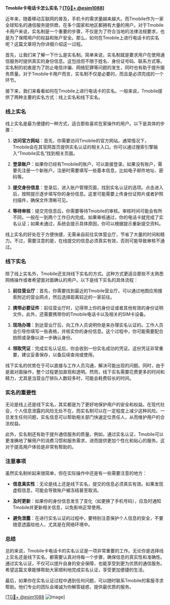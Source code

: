 **Tmobile卡电话卡怎么实名？[[TG💪+ @esim1088](https://t.me/s/esim1088)]**

近年来，随着移动互联网的普及，手机卡的需求量越来越大。而Tmobile作为一家全球知名的通信服务提供商，在多个国家和地区都拥有大量的用户。对于Tmobile卡用户来说，实名制是一个重要的步骤，不仅是为了符合当地的法律法规要求，也是为了保障用户的权益和账户安全。那么，如何在Tmobile上进行电话卡的实名呢？这篇文章将为你详细介绍这一过程。

首先，让我们来了解一下什么是实名制。简单来说，实名制就是要求用户在使用通信服务时提供真实的身份信息。这包括但不限于姓名、身份证号码、联系方式等。实名制的初衷是为了防止电信诈骗、网络犯罪等问题的发生，同时也有助于提升服务质量。对于Tmobile卡用户而言，实名制不仅是必要的，而且是必须完成的一个环节。

接下来，我们来看看如何在Tmobile上进行电话卡的实名。一般来说，Tmobile提供了两种主要的实名方式：线上实名和线下实名。

### 线上实名

线上实名是最为便捷的一种方式，适合那些喜欢在家操作的用户。以下是具体的步骤：

1. **访问官方网站**：首先，你需要访问Tmobile的官方网站。通常情况下，Tmobile会在其官网首页提供实名认证的相关入口。你可以通过搜索引擎输入“Tmobile实名”找到相关页面。

2. **登录账户**：如果你已经有Tmobile的账户，可以直接登录。如果没有账户，需要先注册一个新账户。注册时需要填写一些基本信息，比如电子邮件地址、密码等。

3. **提交身份信息**：登录后，进入账户管理页面，找到实名认证的选项。点击进入后，按照提示逐步填写你的身份信息。这里可能需要上传身份证照片或者护照扫描件，确保文件清晰可见。

4. **等待审核**：提交完信息后，你需要等待Tmobile的审核。审核时间可能会有所不同，一般在一到两个工作日内完成。如果审核通过，你的电话卡就完成了实名认证；如果未通过，系统会提示具体原因，你可以根据提示重新提交资料。

线上实名的好处在于方便快捷，无需亲自前往实体营业厅，节省了大量的时间和精力。不过，需要注意的是，在线提交的信息必须真实有效，否则可能导致审核不通过。

### 线下实名

除了线上实名外，Tmobile还支持线下实名的方式。这种方式更适合那些不太熟悉网络操作或者希望面对面确认的用户。以下是线下实名的具体流程：

1. **前往营业厅**：首先，你需要找到最近的Tmobile营业厅。可以通过地图应用搜索附近的营业网点，然后选择距离较近的一家前往。

2. **携带必要证件**：前往营业厅时，记得带上你的身份证或者其他有效的身份证明文件。此外，还需要携带你的Tmobile电话卡以及相关的SIM卡设备。

3. **现场办理**：到达营业厅后，向工作人员说明你是来办理实名认证的。工作人员会引导你填写一些表格，并核实你的身份信息。这个过程中，你可能需要配合拍照或录像以进一步确认身份。

4. **领取凭证**：完成实名认证后，你会收到一份实名成功的凭证。这份凭证非常重要，建议妥善保存，以备后续查询或使用。

线下实名的优势在于可以直接与工作人员沟通，解决可能出现的问题。同时，由于是面对面操作，整个过程更加直观和透明。然而，线下实名需要花费更多的时间和精力，尤其是当营业厅排队人数较多时，可能会耗费较长的时间。

### 实名的重要性

无论是线上还是线下实名，其实都是为了更好地保护用户的安全和权益。在现代社会，个人信息泄露的风险无处不在，而实名制可以在一定程度上减少这种风险。一旦发生任何问题，实名信息可以帮助相关部门快速定位责任人，从而维护用户的合法权益。

此外，实名制还有助于提升通信服务的质量。例如，通过实名认证，Tmobile可以更准确地了解用户的消费习惯和服务需求，进而提供更加个性化和贴心的服务。这对于提高用户体验是非常有帮助的。

### 注意事项

虽然实名制听起来很简单，但在实际操作中还是有一些需要注意的地方：

- **信息真实性**：无论是线上还是线下实名，提交的信息必须真实有效。如果发现虚假信息，可能会导致账户被冻结甚至取消。
  
- **及时更新**：如果你的身份信息发生了变化（如更换了手机号码），应及时通知Tmobile并更新相关信息，以免影响正常使用。

- **避免泄露**：在进行实名认证的过程中，要特别注意保护个人信息的安全，不要随意透露给他人，尤其是在网络环境中。

### 总结

总的来说，Tmobile卡电话卡的实名认证是一项非常重要的工作。无论你是选择线上实名还是线下实名，都需要认真对待每一个步骤，确保信息的真实性和准确性。通过实名认证，不仅可以提升自身的安全保障，也能享受到更为优质的通信服务。希望这篇文章能够帮助大家顺利地完成实名认证，享受更加便捷的生活。

最后，如果你在实名认证过程中遇到任何问题，可以随时联系Tmobile的客服寻求帮助。他们专业的团队会竭诚为你解答疑惑，提供最优质的服务。

[[TG💪+ @esim1088](https://t.me/s/esim1088) ![Image](https://i.postimg.cc/4NQfJmqS/Snipaste-2025-05-13-00-14-12.png)]
